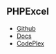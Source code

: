 ## PHPExcel

- [Github](https://github.com/PHPOffice/PHPExcel)
- [Docs](https://github.com/PHPOffice/PHPExcel/wiki/User%20Documentation)
- [CodePlex](https://phpexcel.codeplex.com/documentation)

